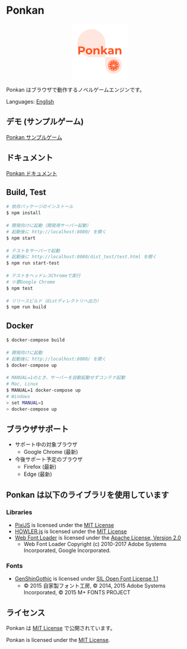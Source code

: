 # Ponkan

<p align="center">
  <img src="images/ponkan-logo.png" alt="Ponkan logo" width="150">
</p>

Ponkan はブラウザで動作するノベルゲームエンジンです。

Languages: [English](./README.en.md)

## デモ (サンプルゲーム)

[Ponkan サンプルゲーム](http://studiomikan.github.io/ponkan-samplegame)

## ドキュメント

[Ponkan ドキュメント](http://studiomikan.github.io/ponkan-docs)

## Build, Test

```bash
# 依存パッケージのインストール
$ npm install

# 開発向けに起動（開発用サーバー起動）
# 起動後に http://localhost:8080/ を開く
$ npm start

# テストをサーバーで起動
# 起動後に http://localhost:8080/dist_test/test.html を開く
$ npm run start-test

# テストをヘッドレスChromeで実行
# ※要Google Chrome
$ npm test

# リリースビルド（distディレクトリへ出力）
$ npm run build
```

## Docker

```bash
$ docker-compose build

# 開発向けに起動
# 起動後に http://localhost:8080/ を開く
$ docker-compose up

# MANUAL=1のとき、サーバーを自動起動せずコンテナ起動
# Mac, Linux
$ MANUAL=1 docker-compose up
# Windows
> set MANUAL=1
> docker-compose up
```

## ブラウザサポート

- サポート中の対象ブラウザ
  - Google Chrome (最新)
- 今後サポート予定のブラウザ
  - Firefox (最新)
  - Edge (最新)

## Ponkan は以下のライブラリを使用しています

### Libraries

- [PixiJS](https://github.com/pixijs/pixi.js) is licensed under the [MIT License](https://opensource.org/licenses/MIT)
- [HOWLER.js](https://github.com/goldfire/howler.js) is licensed under the [MIT License](https://opensource.org/licenses/MIT)
- [Web Font Loader](https://github.com/typekit/webfontloader) is licensed under the [Apache License, Version 2.0](https://opensource.org/licenses/Apache-2.0)
  - Web Font Loader Copyright (c) 2010-2017 Adobe Systems Incorporated, Google Incorporated.

### Fonts

- [GenShinGothic](http://jikasei.me/font/genshin/) is licensed under [SIL Open Font License 1.1](http://scripts.sil.org/OFL)
  - © 2015 自家製フォント工房, © 2014, 2015 Adobe Systems Incorporated, © 2015 M+ FONTS PROJECT

## ライセンス

Ponkan は [MIT License](https://opensource.org/licenses/MIT) で公開されています。

Ponkan is licensed under the [MIT License](https://opensource.org/licenses/MIT).
